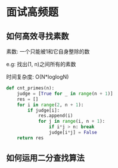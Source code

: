 # 面试高频题

## 如何高效寻找素数

素数: 一个只能被1和它自身整除的数

e.g: 找出(1, n)之间所有的素数

时间复杂度: O(N*loglogN)

```python
def cnt_primes(n):
    judge = [True for _ in range(n + 1)]
    res = []
    for i in range(2, n + 1):
        if judge[i]:
            res.append(i)
            for j in range(i, n + 1):
                if i*j > n: break
                judge[i*j] = False
    return res
```

## 如何运用二分查找算法

